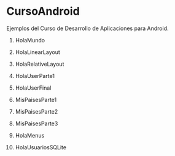 CursoAndroid
============

Ejemplos del Curso de Desarrollo de Aplicaciones para Android.

1) HolaMundo

2) HolaLinearLayout

3) HolaRelativeLayout

4) HolaUserParte1

5) HolaUserFinal

6) MisPaisesParte1

7) MisPaisesParte2

8) MisPaisesParte3

9) HolaMenus

10) HolaUsuariosSQLite
